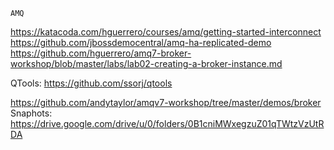     AMQ
https://katacoda.com/hguerrero/courses/amq/getting-started-interconnect https://github.com/jbossdemocentral/amq-ha-replicated-demo https://github.com/hguerrero/amq7-broker-workshop/blob/master/labs/lab02-creating-a-broker-instance.md

QTools: https://github.com/ssorj/qtools

https://github.com/andytaylor/amqv7-workshop/tree/master/demos/broker Snaphots: https://drive.google.com/drive/u/0/folders/0B1cniMWxegzuZ01qTWtzVzUtRDA
